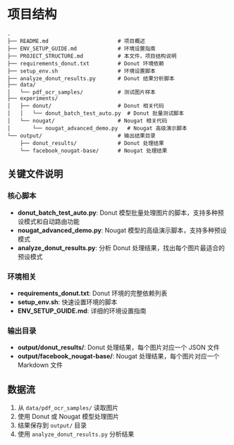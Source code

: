 # 项目结构

```
.
├── README.md                      # 项目概述
├── ENV_SETUP_GUIDE.md             # 环境设置指南
├── PROJECT_STRUCTURE.md           # 本文件，项目结构说明
├── requirements_donut.txt         # Donut 环境依赖
├── setup_env.sh                   # 环境设置脚本
├── analyze_donut_results.py       # Donut 结果分析脚本
├── data/
│   └── pdf_ocr_samples/           # 测试图片样本
├── experiments/
│   ├── donut/                     # Donut 相关代码
│   │   └── donut_batch_test_auto.py  # Donut 批量测试脚本
│   └── nougat/                    # Nougat 相关代码
│       └── nougat_advanced_demo.py   # Nougat 高级演示脚本
└── output/                        # 输出结果目录
    ├── donut_results/             # Donut 处理结果
    └── facebook_nougat-base/      # Nougat 处理结果
```

## 关键文件说明

### 核心脚本

- **donut_batch_test_auto.py**: Donut 模型批量处理图片的脚本，支持多种预设模式和自动路由功能
- **nougat_advanced_demo.py**: Nougat 模型的高级演示脚本，支持多种预设模式
- **analyze_donut_results.py**: 分析 Donut 处理结果，找出每个图片最适合的预设模式

### 环境相关

- **requirements_donut.txt**: Donut 环境的完整依赖列表
- **setup_env.sh**: 快速设置环境的脚本
- **ENV_SETUP_GUIDE.md**: 详细的环境设置指南

### 输出目录

- **output/donut_results/**: Donut 处理结果，每个图片对应一个 JSON 文件
- **output/facebook_nougat-base/**: Nougat 处理结果，每个图片对应一个 Markdown 文件

## 数据流

1. 从 `data/pdf_ocr_samples/` 读取图片
2. 使用 Donut 或 Nougat 模型处理图片
3. 结果保存到 `output/` 目录
4. 使用 `analyze_donut_results.py` 分析结果
